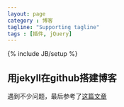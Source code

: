 ```yaml
---
layout: page
category : 博客
tagline: "Supporting tagline"
tags : [插件, jQuery]
---
```

{% include JB/setup %}



<div>
  <h2>用jekyll在github搭建博客</h2>
  <p>遇到不少问题，最后参考了<a href="http://www.cnblogs.com/purediy/archive/2013/03/07/2948892.html" target="_blank">这篇文章</a></p>
</div>